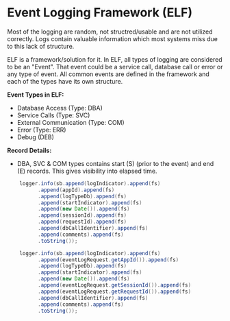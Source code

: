 # Event Logging Framework (ELF)

Most of the logging are random, not structred/usable and are not utilized correctly. Logs contain valuable information which most systems miss due to this lack of structure.

ELF is a framework/solution for it. In ELF, all types of logging are considered to be an "Event". That event could be a service call, database call or error or any type of event. All common events are defined in the framework and each of the types have its own structure.

<b>Event Types in ELF:</b>
 - Database Access (Type: DBA)
 - Service Calls (Type: SVC)
 - External Communication (Type: COM)
 - Error (Type: ERR)
 - Debug (DEB)

<b>Record Details:</b>
 - DBA, SVC & COM types contains start (S) (prior to the event) and end (E) records. This gives visibility into elapsed time.

```java
 	logger.info(sb.append(logIndicator).append(fs)
		  .append(appId).append(fs)
		  .append(logTypeDb).append(fs)
		  .append(startIndicator).append(fs)
		  .append(new Date()).append(fs)
		  .append(sessionId).append(fs)
		  .append(requestId).append(fs)
		  .append(dbCallIdentifier).append(fs)
		  .append(comments).append(fs)
		  .toString());

	logger.info(sb.append(logIndicator).append(fs)
		  .append(eventLogRequest.getAppId()).append(fs)
		  .append(logTypeDb).append(fs)
		  .append(startIndicator).append(fs)
		  .append(new Date()).append(fs)
		  .append(eventLogRequest.getSessionId()).append(fs)
		  .append(eventLogRequest.getRequestId()).append(fs)
		  .append(dbCallIdentifier).append(fs)
		  .append(comments).append(fs)
		  .toString());

 
